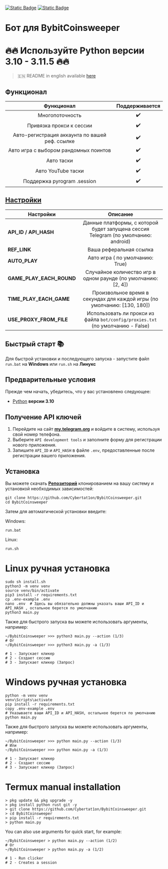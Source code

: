 [![Static Badge](https://img.shields.io/badge/Telegram-Bot%20Link-Link?style=for-the-badge&logo=Telegram&logoColor=white&logoSize=auto&color=blue)](https://t.me/BybitCoinsweeper_Bot?start=referredBy=1197825376)
[![Static Badge](https://img.shields.io/badge/Telegram-Channel-Link?style=for-the-badge&logo=Telegram&logoColor=white&logoSize=auto&color=blue)](https://t.me/CyberToolz)


# Бот для BybitCoinsweeper



# 🔥🔥 Используйте Python версии 3.10 - 3.11.5 🔥🔥

> 🇪🇳 README in english available [here](README-EN)

## Функционал  
|                   Функционал                   | Поддерживается |
|:----------------------------------------------:|:--------------:|
|Многопоточность              				     |       ✔️       | 
|Привязка прокси к сессии           			 |       ✔️       | 
|Авто-регистрация аккаунта по вашей реф. ссылке  |       ✔️       |
|Авто игра с выбором рандомных поинтов           |       ✔️       |
|Авто таски             				         |       ✔️       |
|Авто YouTube таски            					 |       ✔️       |
|Поддержка pyrogram .session       			     |       ✔️       |


## [Настройки](https://github.com/Cybertat1on/BybitCoinsweeper/Botblob/main/.env-example/)
| Настройки 			     |								Описание 		            					         |
|----------------------------|:-------------------------------------------------------------------------------------:|
| **API_ID / API_HASH**      | Данные платформы, с которой будет запущена сессия Telegram (по умолчанию: android)    |       
| **REF_LINK**               | Ваша реферальная ссылка                          					                 |
| **AUTO_PLAY**              | Авто игра ( по умолчанию: True)                                                       |
| **GAME_PLAY_EACH_ROUND**   | Случайное количество игр в одном раунде (по умолчанию: [2, 4])                        |
| **TIME_PLAY_EACH_GAME**    | Произвольное время в секундах для каждой игры (по умолчанию: [130, 180])              |
| **USE_PROXY_FROM_FILE**    | Использовать ли прокси из файла `bot/config/proxies.txt` (по умолчанию - False)       |

## Быстрый старт 📚

Для быстрой установки и последующего запуска - запустите файл `run.bat` на **Windows** или `run.sh` на **Линукс**

## Предварительные условия
Прежде чем начать, убедитесь, что у вас установлено следующее:
- [Python](https://www.python.org/downloads/release/python-3100/) **версии 3.10**

## Получение API ключей
1. Перейдите на сайт [**my.telegram.org**](https://my.telegram.org/auth) и войдите в систему, используя свой номер телефона.
2. Выберите `API development tools` и заполните форму для регистрации нового приложения.
3. Запишите `API_ID` и `API_HASH` в файле `.env`, предоставленные после регистрации вашего приложения.

## Установка
Вы можете скачать [**Репозиторий**](https://github.com/Cybertat1on/BybitCoinsweeper) клонированием на вашу систему и установкой необходимых зависимостей:
```shell
git clone https://github.com/Cybertat1on/BybitCoinsweeper.git
cd BybitCoinsweeper
```

Затем для автоматической установки введите:

Windows:
```shell
run.bat
```

Linux:
```shell
run.sh
```

# Linux ручная установка
```shell
sudo sh install.sh
python3 -m venv venv
source venv/bin/activate
pip3 install -r requirements.txt
cp .env-example .env
nano .env  # Здесь вы обязательно должны указать ваши API_ID и API_HASH , остальное берется по умолчанию
python3 main.py
```

Также для быстрого запуска вы можете использовать аргументы, например:
```shell
~/BybitCoinsweeper >>> python3 main.py --action (1/3)
# Or
~/BybitCoinsweeper >>> python3 main.py -a (1/3)

# 1 - Запускает кликер
# 2 - Создает сессию
# 3 - Запускает кликер (Запрос)
```


# Windows ручная установка
```shell
python -m venv venv
venv\Scripts\activate
pip install -r requirements.txt
copy .env-example .env
# Указываете ваши API_ID и API_HASH, остальное берется по умолчанию
python main.py
```

Также для быстрого запуска вы можете использовать аргументы, например:
```shell
~/BybitCoinsweeper >>> python main.py --action (1/3)
# Или
~/BybitCoinsweeper >>> python main.py -a (1/3)

# 1 - Запускает кликер
# 2 - Создает сессию
# 3 - Запускает кликер (Запрос)
```
# Termux manual installation
```
> pkg update && pkg upgrade -y
> pkg install python rust git -y
> git clone https://github.com/Cybertat1on/BybitCoinsweeper.git
> cd BybitCoinsweeper
> pip install -r requirements.txt
> python main.py
```

You can also use arguments for quick start, for example:
```termux
~/BybitCoinsweeper > python main.py --action (1/2)
# Or
~/BybitCoinsweeper > python main.py -a (1/2)

# 1 - Run clicker
# 2 - Creates a session 
```
